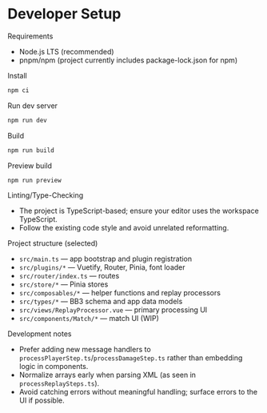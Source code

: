 # Developer Setup

Requirements

- Node.js LTS (recommended)
- pnpm/npm (project currently includes package-lock.json for npm)

Install

```bash
npm ci
```

Run dev server

```bash
npm run dev
```

Build

```bash
npm run build
```

Preview build

```bash
npm run preview
```

Linting/Type-Checking

- The project is TypeScript-based; ensure your editor uses the workspace TypeScript.
- Follow the existing code style and avoid unrelated reformatting.

Project structure (selected)

- `src/main.ts` — app bootstrap and plugin registration
- `src/plugins/*` — Vuetify, Router, Pinia, font loader
- `src/router/index.ts` — routes
- `src/store/*` — Pinia stores
- `src/composables/*` — helper functions and replay processors
- `src/types/*` — BB3 schema and app data models
- `src/views/ReplayProcessor.vue` — primary processing UI
- `src/components/Match/*` — match UI (WIP)

Development notes

- Prefer adding new message handlers to `processPlayerStep.ts`/`processDamageStep.ts` rather than embedding logic in components.
- Normalize arrays early when parsing XML (as seen in `processReplaySteps.ts`).
- Avoid catching errors without meaningful handling; surface errors to the UI if possible.
